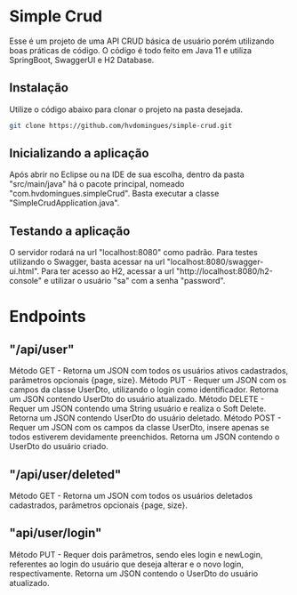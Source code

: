 # Simple Crud

Esse é um projeto de uma API CRUD básica de usuário porém utilizando boas práticas de código.
O código é todo feito em Java 11 e utiliza SpringBoot, SwaggerUI e H2 Database. 

## Instalação

Utilize o código abaixo para clonar o projeto na pasta desejada.

```bash
git clone https://github.com/hvdomingues/simple-crud.git
```

## Inicializando a aplicação

Após abrir no Eclipse ou na IDE de sua escolha, dentro da pasta "src/main/java" há o pacote principal, nomeado "com.hvdomingues.simpleCrud". Basta executar a classe "SimpleCrudApplication.java".

## Testando a aplicação
O servidor rodará na url "localhost:8080" como padrão.
Para testes utilizando o Swagger, basta acessar na url "localhost:8080/swagger-ui.html".
Para ter acesso ao H2, acessar a url "http://localhost:8080/h2-console" e utilizar o usuário "sa" com a senha "password".

# Endpoints
## "/api/user"

Método GET - Retorna um JSON com todos os usuários ativos cadastrados, parâmetros opcionais {page, size}.
Método PUT - Requer um JSON com os campos da classe UserDto, utilizando o login como identificador. Retorna um JSON contendo UserDto do usuário atualizado.
Método DELETE - Requer um JSON contendo uma String usuário e realiza o Soft Delete. Retorna um JSON contendo UserDto do usuário deletado.
Método POST - Requer um JSON com os campos da classe UserDto, insere apenas se todos estiverem devidamente preenchidos. Retorna um JSON contendo o UserDto do usuário criado.

## "/api/user/deleted"

Método GET - Retorna um JSON com todos os usuários deletados cadastrados, parâmetros opcionais {page, size}.

## "api/user/login"

Método PUT - Requer dois parâmetros, sendo eles login e newLogin, referentes ao login do usuário que deseja alterar e o novo login, respectivamente. Retorna um JSON contendo o UserDto do usuário atualizado.

